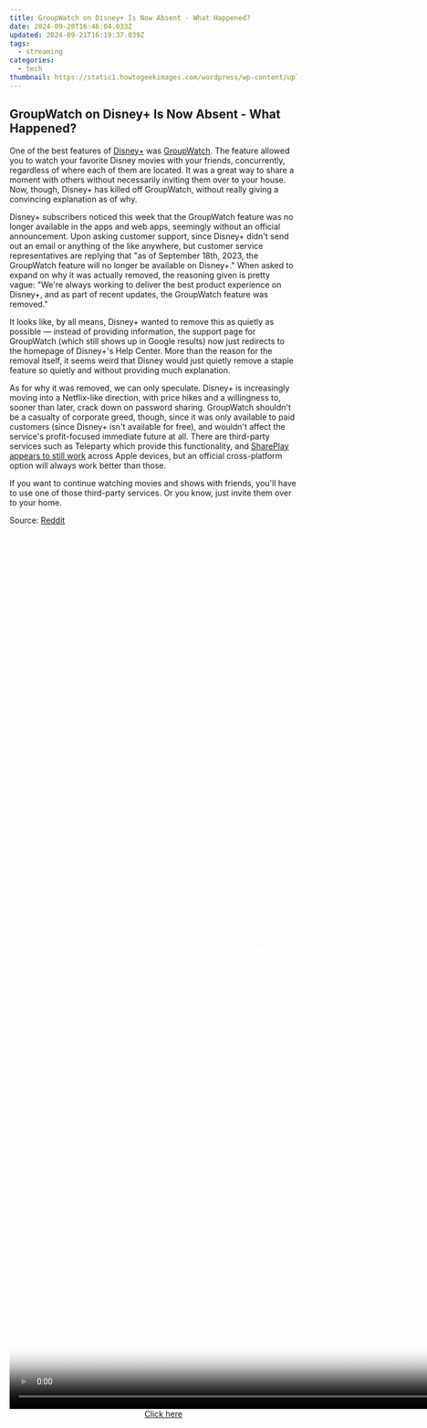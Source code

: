 ```yaml
---
title: GroupWatch on Disney+ Is Now Absent - What Happened?
date: 2024-09-20T16:46:04.033Z
updated: 2024-09-21T16:19:37.039Z
tags:
  - streaming
categories:
  - tech
thumbnail: https://static1.howtogeekimages.com/wordpress/wp-content/uploads/2023/08/disney.jpg
---
```


## GroupWatch on Disney+ Is Now Absent - What Happened?

One of the best features of [Disney+](https://change-location.techidaily.com/in-2024-what-is-the-best-pokemon-for-pokemon-pvp-ranking-on-samsung-galaxy-a24-drfone-by-drfone-virtual-android/) was [GroupWatch](https://android-pokemon-go.techidaily.com/why-does-the-pokemon-go-battle-league-not-available-on-itel-p55-drfone-by-drfone-virtual-android/). The feature allowed you to watch your favorite Disney movies with your friends, concurrently, regardless of where each of them are located. It was a great way to share a moment with others without necessarily inviting them over to your house. Now, though, Disney+ has killed off GroupWatch, without really giving a convincing explanation as of why.

 Disney+ subscribers noticed this week that the GroupWatch feature was no longer available in the apps and web apps, seemingly without an official announcement. Upon asking customer support, since Disney+ didn't send out an email or anything of the like anywhere, but customer service representatives are replying that "as of September 18th, 2023, the GroupWatch feature will no longer be available on Disney+." When asked to expand on why it was actually removed, the reasoning given is pretty vague: "We're always working to deliver the best product experience on Disney+, and as part of recent updates, the GroupWatch feature was removed."

 It looks like, by all means, Disney+ wanted to remove this as quietly as possible — instead of providing information, the support page for GroupWatch (which still shows up in Google results) now just redirects to the homepage of Disney+'s Help Center. More than the reason for the removal itself, it seems weird that Disney would just quietly remove a staple feature so quietly and without providing much explanation.

 As for why it was removed, we can only speculate. Disney+ is increasingly moving into a Netflix-like direction, with price hikes and a willingness to, sooner than later, crack down on password sharing. GroupWatch shouldn't be a casualty of corporate greed, though, since it was only available to paid customers (since Disney+ isn't available for free), and wouldn't affect the service's profit-focused immediate future at all. There are third-party services such as Teleparty which provide this functionality, and [SharePlay appears to still work](https://help.disneyplus.com/article/disneyplus-share-play?redirect=false) across Apple devices, but an official cross-platform option will always work better than those.

 If you want to continue watching movies and shows with friends, you'll have to use one of those third-party services. Or you know, just invite them over to your home.

 Source: [Reddit](https://www.reddit.com/r/DisneyPlus/comments/16m4x6j/group%5Fwatch/)

<ins class="adsbygoogle"
     style="display:block"
     data-ad-format="autorelaxed"
     data-ad-client="ca-pub-7571918770474297"
     data-ad-slot="1223367746"></ins>

<ins class="adsbygoogle"
     style="display:block"
     data-ad-client="ca-pub-7571918770474297"
     data-ad-slot="8358498916"
     data-ad-format="auto"
     data-full-width-responsive="true"></ins>



<!-- affiliate ads begin -->
<span id="1531882">
					<video width="864" height="1536" style="cursor:pointer"
           poster="//a.impactradius-go.com/display-clicktoplayimage/1531882.png"
           onclick="if(!this.playClicked){this.play();this.setAttribute('controls',true);this.playClicked=true;}">
	   <source src="//a.impactradius-go.com/display-ad/16446-1531882">
	   <img src="//a.impactradius-go.com/display-clicktoplayimage/1531882.png" style="border: none; height: 100%; width: 100%; object-fit: contain">
	</video>
	<div style="width:540px;text-align:center"><a href="javascript:window.open(decodeURIComponent('https%3A%2F%2Flaganoo.pxf.io%2Fc%2F5597632%2F1531882%2F16446'), '_blank');void(0);">Click here</a></div>
</span>
<img height="0" width="0" src="https://imp.pxf.io/i/5597632/1531882/16446" style="position:absolute;visibility:hidden;" border="0" />
<!-- affiliate ads end -->

